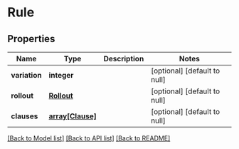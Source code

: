 # Rule

## Properties
Name | Type | Description | Notes
------------ | ------------- | ------------- | -------------
**variation** | **integer** |  | [optional] [default to null]
**rollout** | [**Rollout**](Rollout.md) |  | [optional] [default to null]
**clauses** | [**array[Clause]**](Clause.md) |  | [optional] [default to null]

[[Back to Model list]](../README.md#documentation-for-models) [[Back to API list]](../README.md#documentation-for-api-endpoints) [[Back to README]](../README.md)


